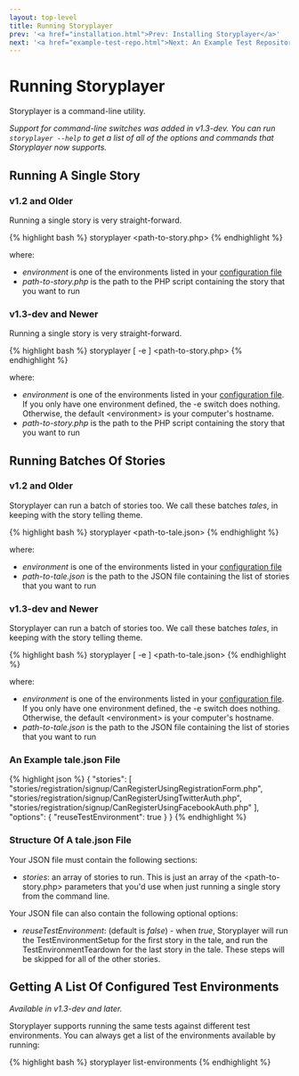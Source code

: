 ```yaml
---
layout: top-level
title: Running Storyplayer
prev: '<a href="installation.html">Prev: Installing Storyplayer</a>'
next: '<a href="example-test-repo.html">Next: An Example Test Repository</a>'
---
```


# Running Storyplayer

Storyplayer is a command-line utility.

_Support for command-line switches was added in v1.3-dev.  You can run `storyplayer --help` to get a list of all of the options and commands that Storyplayer now supports._

## Running A Single Story

### v1.2 and Older

Running a single story is very straight-forward.

{% highlight bash %}
storyplayer <environment> <path-to-story.php>
{% endhighlight %}

where:

* _environment_ is one of the environments listed in your [configuration file](configuration.html)
* _path-to-story.php_ is the path to the PHP script containing the story that you want to run

### v1.3-dev and Newer

Running a single story is very straight-forward.

{% highlight bash %}
storyplayer [ -e <environment> ] <path-to-story.php>
{% endhighlight %}

where:

* _environment_ is one of the environments listed in your [configuration file](configuration.html). If you only have one environment defined, the -e switch does nothing. Otherwise, the default &lt;environment&gt; is your computer's hostname.
* _path-to-story.php_ is the path to the PHP script containing the story that you want to run

## Running Batches Of Stories

### v1.2 and Older

Storyplayer can run a batch of stories too.  We call these batches _tales_, in keeping with the story telling theme.

{% highlight bash %}
storyplayer <environment> <path-to-tale.json>
{% endhighlight %}

where:

* _environment_ is one of the environments listed in your [configuration file](configuration.html)
* _path-to-tale.json_ is the path to the JSON file containing the list of stories that you want to run

### v1.3-dev and Newer

Storyplayer can run a batch of stories too.  We call these batches _tales_, in keeping with the story telling theme.

{% highlight bash %}
storyplayer [ -e <environment> ] <path-to-tale.json>
{% endhighlight %}

where:

* _environment_ is one of the environments listed in your [configuration file](configuration.html). If you only have one environment defined, the -e switch does nothing. Otherwise, the default &lt;environment&gt; is your computer's hostname.
* _path-to-tale.json_ is the path to the JSON file containing the list of stories that you want to run

### An Example tale.json File

{% highlight json %}
{
	"stories": [
		"stories/registration/signup/CanRegisterUsingRegistrationForm.php",
		"stories/registration/signup/CanRegisterUsingTwitterAuth.php",
		"stories/registration/signup/CanRegisterUsingFacebookAuth.php"
	],
	"options": {
		"reuseTestEnvironment": true
	}
}
{% endhighlight %}

### Structure Of A tale.json File

Your JSON file must contain the following sections:

* _stories_: an array of stories to run.  This is just an array of the &lt;path-to-story.php&gt; parameters that you'd use when just running a single story from the command line.

Your JSON file can also contain the following optional options:

* _reuseTestEnvironment_: (default is _false_) - when _true_, Storyplayer will run the TestEnvironmentSetup for the first story in the tale, and run the TestEnvironmentTeardown for the last story in the tale.  These steps will be skipped for all of the other stories.

## Getting A List Of Configured Test Environments

_Available in v1.3-dev and later._

Storyplayer supports running the same tests against different test environments.  You can always get a list of the environments available by running:

{% highlight bash %}
storyplayer list-environments
{% endhighlight %}